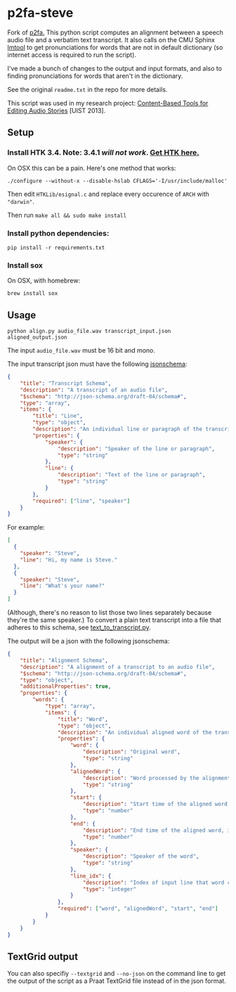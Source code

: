 p2fa-steve
==========

Fork of [p2fa.](http://www.ling.upenn.edu/phonetics/p2fa/) This python script computes an alignment between a speech audio file and a verbatim text transcript. It also calls on the CMU Sphinx [lmtool](http://www.speech.cs.cmu.edu/tools/lmtool-new.html) to get pronunciations for words that are not in default dictionary (so internet access is required to run the script).

I've made a bunch of changes to the output and input formats, and also to finding pronunciations for words that aren't in the dictionary.

See the original ``readme.txt`` in the repo for more details.

This script was used in my research project: [Content-Based Tools for Editing Audio Stories](http://vis.berkeley.edu/papers/audiostories) [UIST 2013]. 

Setup
-----


### Install HTK 3.4. Note: 3.4.1 *will not work*. [Get HTK here.](http://htk.eng.cam.ac.uk/)

On OSX this can be a pain. Here's one method that works:

`./configure --without-x --disable-hslab CFLAGS='-I/usr/include/malloc'`

Then edit `HTKLib/esignal.c` and replace every occurence of `ARCH` with `"darwin"`.

Then run `make all && sudo make install`

### Install python dependencies:

``pip install -r requirements.txt``


### Install sox

On OSX, with homebrew:

``brew install sox``

Usage
-----

``python align.py audio_file.wav transcript_input.json aligned_output.json``

The input ``audio_file.wav`` must be 16 bit and mono.

The input transcript json must have the following [jsonschema](http://json-schema.org): 

```json
{
    "title": "Transcript Schema",
    "description": "A transcript of an audio file",
    "$schema": "http://json-schema.org/draft-04/schema#",
    "type": "array",
    "items": {
        "title": "Line",
        "type": "object",
        "description": "An individual line or paragraph of the transcript",
        "properties": {
            "speaker": {
                "description": "Speaker of the line or paragraph",
                "type": "string"
            },
            "line": {
                "description": "Text of the line or paragraph",
                "type": "string"
            }
        },
        "required": ["line", "speaker"]
    }
}
```

For example:

```json
[
  {
    "speaker": "Steve",
    "line": "Hi, my name is Steve."
  },
  {
    "speaker": "Steve",
    "line": "What's your name?"
  }
]
```

(Although, there's no reason to list those two lines separately because they're the same speaker.) To convert a plain text transcript into a file that adheres to this schema, see [text\_to\_transcript.py](text_to_transcript.py).

The output will be a json with the following jsonschema:

```json
{
    "title": "Alignment Schema",
    "description": "A alignment of a transcript to an audio file",
    "$schema": "http://json-schema.org/draft-04/schema#",
    "type": "object",
    "additionalProperties": true,
    "properties": {
        "words": {
            "type": "array",
            "items": {
                "title": "Word",
                "type": "object",
                "description": "An individual aligned word of the transcript and audio file",
                "properties": {
                    "word": {
                        "description": "Original word",
                        "type": "string"
                    },
                    "alignedWord": {
                        "description": "Word processed by the alignment algorithm",
                        "type": "string"
                    },
                    "start": {
                        "description": "Start time of the aligned word, in seconds",
                        "type": "number"
                    },
                    "end": {
                        "description": "End time of the aligned word, in seconds",
                        "type": "number"
                    },
                    "speaker": {
                        "description": "Speaker of the word",
                        "type": "string"
                    },
                    "line_idx": {
                        "description": "Index of input line that word came from",
                        "type": "integer"
                    }
                },
                "required": ["word", "alignedWord", "start", "end"]
            }
        }
    }
}
```

TextGrid output
---------------

You can also specifiy `--textgrid`  and `--no-json` on the command
line to get the output of the script as a Praat TextGrid file instead
of in the json format.
